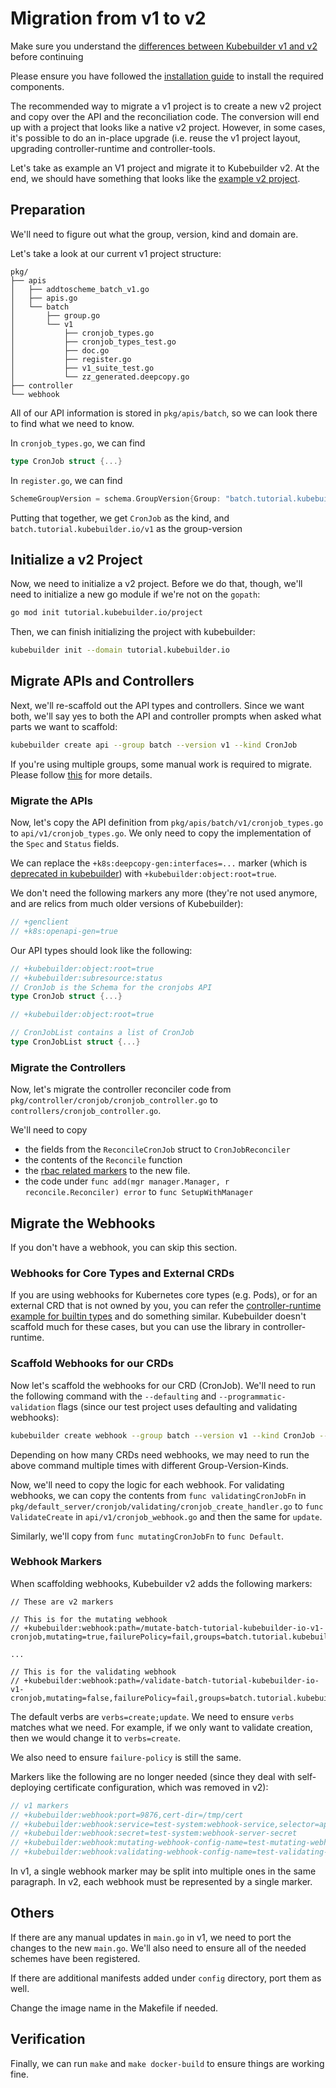 # Migration from v1 to v2

Make sure you understand the [differences between Kubebuilder v1 and v2](./v1vsv2.md)
before continuing

Please ensure you have followed the [installation guide](/quick-start.md#installation)
to install the required components.

The recommended way to migrate a v1 project is to create a new v2 project and
copy over the API and the reconciliation code. The conversion will end up with a
project that looks like a native v2 project. However, in some cases, it's
possible to do an in-place upgrade (i.e. reuse the v1 project layout, upgrading
controller-runtime and controller-tools.

Let's take as example an V1 project and migrate it to Kubebuilder
v2. At the end, we should have something that looks like the
[example v2 project][v2-project].

## Preparation

We'll need to figure out what the group, version, kind and domain are.

Let's take a look at our current v1 project structure:

```
pkg/
├── apis
│   ├── addtoscheme_batch_v1.go
│   ├── apis.go
│   └── batch
│       ├── group.go
│       └── v1
│           ├── cronjob_types.go
│           ├── cronjob_types_test.go
│           ├── doc.go
│           ├── register.go
│           ├── v1_suite_test.go
│           └── zz_generated.deepcopy.go
├── controller
└── webhook
```

All of our API information is stored in `pkg/apis/batch`, so we can look
there to find what we need to know.

In `cronjob_types.go`, we can find

```go
type CronJob struct {...}
```

In `register.go`, we can find

```go
SchemeGroupVersion = schema.GroupVersion{Group: "batch.tutorial.kubebuilder.io", Version: "v1"}
```

Putting that together, we get `CronJob` as the kind, and `batch.tutorial.kubebuilder.io/v1` as the group-version

## Initialize a v2 Project

Now, we need to initialize a v2 project.  Before we do that, though, we'll need
to initialize a new go module if we're not on the `gopath`:

```bash
go mod init tutorial.kubebuilder.io/project
```

Then, we can finish initializing the project with kubebuilder:

```bash
kubebuilder init --domain tutorial.kubebuilder.io
```

## Migrate APIs and Controllers

Next, we'll re-scaffold out the API types and controllers. Since we want both,
we'll say yes to both the API and controller prompts when asked what parts we
want to scaffold:

```bash
kubebuilder create api --group batch --version v1 --kind CronJob
```

If you're using multiple groups, some manual work is required to migrate.
Please follow [this](/migration/multi-group.md) for more details.

### Migrate the APIs

Now, let's copy the API definition from `pkg/apis/batch/v1/cronjob_types.go` to
`api/v1/cronjob_types.go`. We only need to copy the implementation of the `Spec`
and `Status` fields.

We can replace the `+k8s:deepcopy-gen:interfaces=...` marker (which is
[deprecated in kubebuilder](/reference/markers/object.md)) with
`+kubebuilder:object:root=true`.

We don't need the following markers any more (they're not used anymore, and are
relics from much older versions of Kubebuilder):

```go
// +genclient
// +k8s:openapi-gen=true
```

Our API types should look like the following:

```go
// +kubebuilder:object:root=true
// +kubebuilder:subresource:status
// CronJob is the Schema for the cronjobs API
type CronJob struct {...}

// +kubebuilder:object:root=true

// CronJobList contains a list of CronJob
type CronJobList struct {...}
```

### Migrate the Controllers

Now, let's migrate the controller reconciler code from
`pkg/controller/cronjob/cronjob_controller.go` to
`controllers/cronjob_controller.go`.

We'll need to copy
- the fields from the `ReconcileCronJob` struct to `CronJobReconciler`
- the contents of the `Reconcile` function
- the [rbac related markers](/reference/markers/rbac.md) to the new file.
- the code under `func add(mgr manager.Manager, r reconcile.Reconciler) error`
to `func SetupWithManager`

## Migrate the Webhooks

If you don't have a webhook, you can skip this section.

### Webhooks for Core Types and External CRDs

If you are using webhooks for Kubernetes core types (e.g. Pods), or for an
external CRD that is not owned by you, you can refer the
[controller-runtime example for builtin types][builtin-type-example]
and do something similar. Kubebuilder doesn't scaffold much for these cases, but
you can use the library in controller-runtime.

### Scaffold Webhooks for our CRDs

Now let's scaffold the webhooks for our CRD (CronJob). We'll need to run the
following command with the `--defaulting` and `--programmatic-validation` flags
(since our test project uses defaulting and validating webhooks):

```bash
kubebuilder create webhook --group batch --version v1 --kind CronJob --defaulting --programmatic-validation
```

Depending on how many CRDs need webhooks, we may need to run the above command
multiple times with different Group-Version-Kinds.

Now, we'll need to copy the logic for each webhook. For validating webhooks, we
can copy the contents from
`func validatingCronJobFn` in `pkg/default_server/cronjob/validating/cronjob_create_handler.go`
to `func ValidateCreate` in `api/v1/cronjob_webhook.go` and then the same for `update`.

Similarly, we'll copy from `func mutatingCronJobFn` to `func Default`.

### Webhook Markers

When scaffolding webhooks, Kubebuilder v2 adds the following markers:

```
// These are v2 markers

// This is for the mutating webhook
// +kubebuilder:webhook:path=/mutate-batch-tutorial-kubebuilder-io-v1-cronjob,mutating=true,failurePolicy=fail,groups=batch.tutorial.kubebuilder.io,resources=cronjobs,verbs=create;update,versions=v1,name=mcronjob.kb.io

...

// This is for the validating webhook
// +kubebuilder:webhook:path=/validate-batch-tutorial-kubebuilder-io-v1-cronjob,mutating=false,failurePolicy=fail,groups=batch.tutorial.kubebuilder.io,resources=cronjobs,verbs=create;update,versions=v1,name=vcronjob.kb.io
```

The default verbs are `verbs=create;update`. We need to ensure `verbs` matches
what we need. For example, if we only want to validate creation, then we would
change it to `verbs=create`.

We also need to ensure `failure-policy` is still the same.

Markers like the following are no longer needed (since they deal with
self-deploying certificate configuration, which was removed in v2):

```go
// v1 markers
// +kubebuilder:webhook:port=9876,cert-dir=/tmp/cert
// +kubebuilder:webhook:service=test-system:webhook-service,selector=app:webhook-server
// +kubebuilder:webhook:secret=test-system:webhook-server-secret
// +kubebuilder:webhook:mutating-webhook-config-name=test-mutating-webhook-cfg
// +kubebuilder:webhook:validating-webhook-config-name=test-validating-webhook-cfg
```

In v1, a single webhook marker may be split into multiple ones in the same
paragraph. In v2, each webhook must be represented by a single marker.

## Others

If there are any manual updates in `main.go` in v1, we need to port the changes
to the new `main.go`. We'll also need to ensure all of the needed schemes have
been registered.

If there are additional manifests added under `config` directory, port them as
well.

Change the image name in the Makefile if needed.

## Verification

Finally, we can run `make` and `make docker-build` to ensure things are working
fine.

[v2-project]: https://github.com/nholuongut/kubebuilder/tree/master/docs/book/src/cronjob-tutorial/testdata/project
[builtin-type-example]: https://sigs.k8s.io/controller-runtime/examples/builtins
